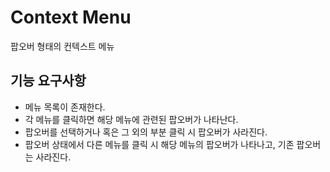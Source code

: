 # Context Menu

팝오버 형태의 컨텍스트 메뉴

## 기능 요구사항

- 메뉴 목록이 존재한다.
- 각 메뉴를 클릭하면 해당 메뉴에 관련된 팝오버가 나타난다.
- 팝오버를 선택하거나 혹은 그 외의 부분 클릭 시 팝오버가 사라진다.
- 팝오버 상태에서 다른 메뉴를 클릭 시 해당 메뉴의 팝오버가 나타나고, 기존 팝오버는 사라진다.
